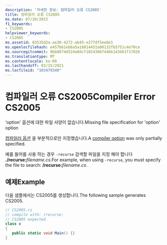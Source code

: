 ```yaml
---
description: '자세한 정보: 컴파일러 오류 CS2005'
title: 컴파일러 오류 CS2005
ms.date: 07/20/2015
f1_keywords:
- CS2005
helpviewer_keywords:
- CS2005
ms.assetid: 03535d2a-ae30-4272-ab45-e277df5ee8e1
ms.openlocfilehash: e457b61eb6a5a18814451a00132fb5751c4e70ce
ms.sourcegitcommit: 0bb8074d524e0dcf165430b744bb143461f17026
ms.translationtype: MT
ms.contentlocale: ko-KR
ms.lasthandoff: 03/15/2021
ms.locfileid: "103479340"
---
```

# <a name="compiler-error-cs2005"></a><span data-ttu-id="54915-103">컴파일러 오류 CS2005</span><span class="sxs-lookup"><span data-stu-id="54915-103">Compiler Error CS2005</span></span>

<span data-ttu-id="54915-104">'option' 옵션에 대한 파일 사양이 없습니다.</span><span class="sxs-lookup"><span data-stu-id="54915-104">Missing file specification for 'option' option</span></span>  
  
 <span data-ttu-id="54915-105">[컴파일러 옵션](../language-reference/compiler-options/index.md) 을 부분적으로만 지정했습니다.</span><span class="sxs-lookup"><span data-stu-id="54915-105">A [compiler option](../language-reference/compiler-options/index.md) was only partially specified.</span></span>  
  
 <span data-ttu-id="54915-106">예를 들어를 사용 하는 경우 `-recurse` 검색할 파일을 지정 해야 합니다 **./recurse:**_filename_*_.cs_*.</span><span class="sxs-lookup"><span data-stu-id="54915-106">For example, when using `-recurse`, you must specify the file to search: **/recurse:**_filename_*_.cs_*.</span></span>  
  
## <a name="example"></a><span data-ttu-id="54915-107">예제</span><span class="sxs-lookup"><span data-stu-id="54915-107">Example</span></span>  

 <span data-ttu-id="54915-108">다음 샘플에서는 CS2005를 생성합니다.</span><span class="sxs-lookup"><span data-stu-id="54915-108">The following sample generates CS2005.</span></span>  
  
```csharp  
// CS2005.cs  
// compile with: /recurse:  
// CS2005 expected  
class x  
{  
   public static void Main() {}  
}  
```
